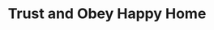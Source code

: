 ---
title: "Trust and Obey Happy Home"
url: /gbarnga/trust-and-obey-happy-home/
shop: Lebensmittel
---